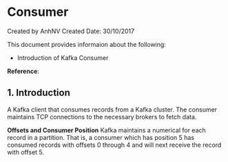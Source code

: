 # Consumer
Created by AnhNV Created Date: 30/10/2017

This document provides informaion about the following:

- Introduction of Kafka Consumer

**Reference**:


## 1. Introduction

A Kafka client that consumes records from a Kafka cluster. The consumer maintains TCP connections to the necessary brokers to fetch data.

**Offsets and Consumer Position**
Kafka maintains a numerical for each record in a partition. That is, a consumer which has position 5 has consumed records with offsets 0 through 4 and will next receive the record with offset 5. 